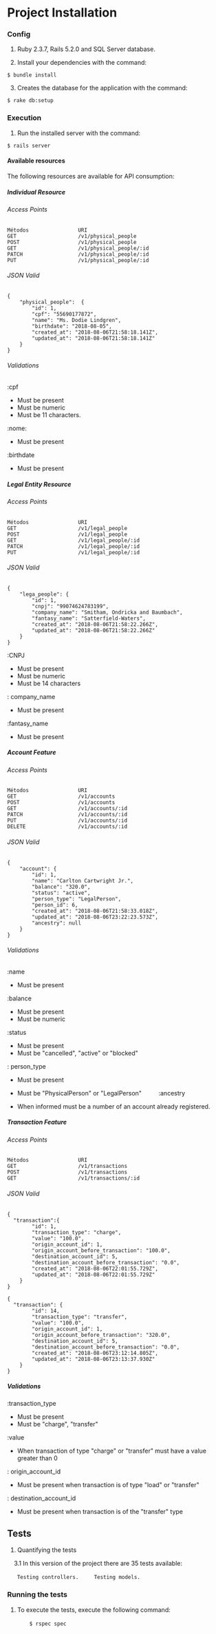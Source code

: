 # Project Installation

### Config

1. Ruby 2.3.7, Rails 5.2.0 and SQL Server database.

2. Install your dependencies with the command:

```
$ bundle install
```

3. Creates the database for the application with the command:

```
$ rake db:setup
```

### Execution

1. Run the installed server with the command:
  
```
$ rails server
```

#### Available resources

The following resources are available for API consumption:

##### Individual Resource

###### Access Points

```
Métodos                URI
GET                    /v1/physical_people
POST                   /v1/physical_people
GET                    /v1/physical_people/:id
PATCH                  /v1/physical_people/:id
PUT                    /v1/physical_people/:id
```

###### JSON Valid

```
{
    "physical_people":  {
        "id": 1,
        "cpf": "55690177872",
        "name": "Ms. Dodie Lindgren",
        "birthdate": "2018-08-05",
        "created_at": "2018-08-06T21:58:18.141Z",
        "updated_at": "2018-08-06T21:58:18.141Z"
    }
}
```
###### Validations

:cpf 

* Must be present
* Must be numeric
* Must be 11 characters.

:nome:

* Must be present

:birthdate

* Must be present

##### Legal Entity Resource

###### Access Points

```
Métodos                URI
GET                    /v1/legal_people
POST                   /v1/legal_people
GET                    /v1/legal_people/:id
PATCH                  /v1/legal_people/:id
PUT                    /v1/legal_people/:id
```

###### JSON Valid

```
{
    "lega_people": {
        "id": 1,
        "cnpj": "99074624783199",
        "company_name": "Smitham, Ondricka and Baumbach",
        "fantasy_name": "Satterfield-Waters",
        "created_at": "2018-08-06T21:58:22.266Z",
        "updated_at": "2018-08-06T21:58:22.266Z"
    }
}
```
:CNPJ

* Must be present
* Must be numeric
* Must be 14 characters

: company_name

* Must be present

:fantasy_name

* Must be present

##### Account Feature

###### Access Points

```
Métodos                URI
GET                    /v1/accounts
POST                   /v1/accounts
GET                    /v1/accounts/:id
PATCH                  /v1/accounts/:id
PUT                    /v1/accounts/:id
DELETE                 /v1/accounts/:id
```

###### JSON Valid

```
{
    "account": {
        "id": 1,
        "name": "Carlton Cartwright Jr.",
        "balance": "320.0",
        "status": "active",
        "person_type": "LegalPerson",
        "person_id": 6,
        "created_at": "2018-08-06T21:58:33.018Z",
        "updated_at": "2018-08-06T23:22:23.573Z",
        "ancestry": null
    }
}

```

###### Validations

:name

* Must be present

:balance

* Must be present
* Must be numeric

:status

* Must be present
* Must be "cancelled", "active" or "blocked"

: person_type

* Must be present
* Must be "PhysicalPerson" or "LegalPerson"
        
:ancestry

* When informed must be a number of an account already registered.

##### Transaction Feature

###### Access Points


```
Métodos                URI
GET                    /v1/transactions
POST                   /v1/transactions
GET                    /v1/transactions/:id
```

###### JSON Valid

```
{
  "transaction":{
        "id": 1,
        "transaction_type": "charge",
        "value": "100.0",
        "origin_account_id": 1,
        "origin_account_before_transaction": "100.0",
        "destination_account_id": 5,
        "destination_account_before_transaction": "0.0",
        "created_at": "2018-08-06T22:01:55.729Z",
        "updated_at": "2018-08-06T22:01:55.729Z"
    }
}

{
  "transaction": {
        "id": 14,
        "transaction_type": "transfer",
        "value": "100.0",
        "origin_account_id": 1,
        "origin_account_before_transaction": "320.0",
        "destination_account_id": 5,
        "destination_account_before_transaction": "0.0",
        "created_at": "2018-08-06T23:12:14.805Z",
        "updated_at": "2018-08-06T23:13:37.930Z"
    }
}

```

##### Validations

:transaction_type

* Must be present
* Must be "charge", "transfer"

:value

* When transaction of type "charge" or "transfer" must have a value greater than 0

: origin_account_id

* Must be present when transaction is of type "load" or "transfer"

: destination_account_id

* Must be present when transaction is of the "transfer" type

## Tests
    
1. Quantifying the tests

    3.1 In this version of the project there are 35 tests available:

    ```
		Testing controllers.
    Testing models.
    ```
    
### Running the tests

1. To execute the tests, execute the following command:

    ```
    $ rspec spec
    ```